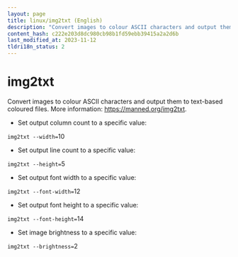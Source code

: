 ```yaml
---
layout: page
title: linux/img2txt (English)
description: "Convert images to colour ASCII characters and output them to text-based coloured files."
content_hash: c222e203d8dc980cb98b1fd59ebb39415a2a2d6b
last_modified_at: 2023-11-12
tldri18n_status: 2
---
```

# img2txt

Convert images to colour ASCII characters and output them to text-based coloured files.
More information: <https://manned.org/img2txt>.

- Set output column count to a specific value:

`img2txt --width=`<span class="tldr-var badge badge-pill bg-dark-lm bg-white-dm text-white-lm text-dark-dm font-weight-bold">10</span>

- Set output line count to a specific value:

`img2txt --height=`<span class="tldr-var badge badge-pill bg-dark-lm bg-white-dm text-white-lm text-dark-dm font-weight-bold">5</span>

- Set output font width to a specific value:

`img2txt --font-width=`<span class="tldr-var badge badge-pill bg-dark-lm bg-white-dm text-white-lm text-dark-dm font-weight-bold">12</span>

- Set output font height to a specific value:

`img2txt --font-height=`<span class="tldr-var badge badge-pill bg-dark-lm bg-white-dm text-white-lm text-dark-dm font-weight-bold">14</span>

- Set image brightness to a specific value:

`img2txt --brightness=`<span class="tldr-var badge badge-pill bg-dark-lm bg-white-dm text-white-lm text-dark-dm font-weight-bold">2</span>
